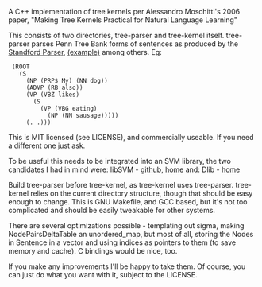 A C++ implementation of tree kernels per Alessandro Moschitti's 2006
paper, "Making Tree Kernels Practical for Natural Language Learning"

This consists of two directories, tree-parser and tree-kernel itself.
tree-parser parses Penn Tree Bank forms of sentences as produced by
the [Standford Parser](http://nlp.stanford.edu/software/lex-parser.shtml),
[(example)](http://nlp.stanford.edu:8080/parser) among others. Eg:

     (ROOT
       (S
         (NP (PRP$ My) (NN dog))
         (ADVP (RB also))
         (VP (VBZ likes)
           (S
             (VP (VBG eating)
               (NP (NN sausage)))))
         (. .)))


This is MIT licensed (see LICENSE), and commercially useable. If you
need a different one just ask.

To be useful this needs to be integrated into an SVM library, the two candidates I had in mind were:
    libSVM - [github](https://github.com/cjlin1/libsvm), [home](http://www.csie.ntu.edu.tw/~cjlin/libsvm)
and:
    Dlib - [home](http://dlib.net/ml.html)

Build tree-parser before tree-kernel, as tree-kernel uses
tree-parser. tree-kernel relies on the current directory structure,
though that should be easy enough to change. This is GNU Makefile, and
GCC based, but it's not too complicated and should be easily tweakable
for other systems.

There are several optimizations possible - templating out sigma,
making NodePairsDeltaTable an unordered_map, but most of all, storing
the Nodes in Sentence in a vector and using indices as pointers to
them (to save memory and cache). C bindings would be nice, too.

If you make any improvements I'll be happy to take them. Of course,
you can just do what you want with it, subject to the LICENSE.
